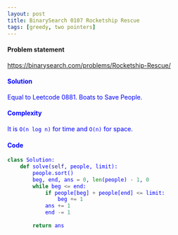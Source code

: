 ```yaml
---
layout: post
title: BinarySearch 0107 Rocketship Rescue
tags: [greedy, two pointers]
---
```


#### Problem statement

<a href="https://binarysearch.com/problems/Rocketship-Rescue/"> <font color = blue>https://binarysearch.com/problems/Rocketship-Rescue/

#### Solution
Equal to Leetcode 0881. Boats to Save People.

#### Complexity
It is `O(n log n)` for time and `O(n)` for space.

#### Code
```python
class Solution:
    def solve(self, people, limit):
        people.sort()
        beg, end, ans = 0, len(people) - 1, 0
        while beg <= end:
            if people[beg] + people[end] <= limit:
                beg += 1
            ans += 1
            end -= 1
                
        return ans
```
